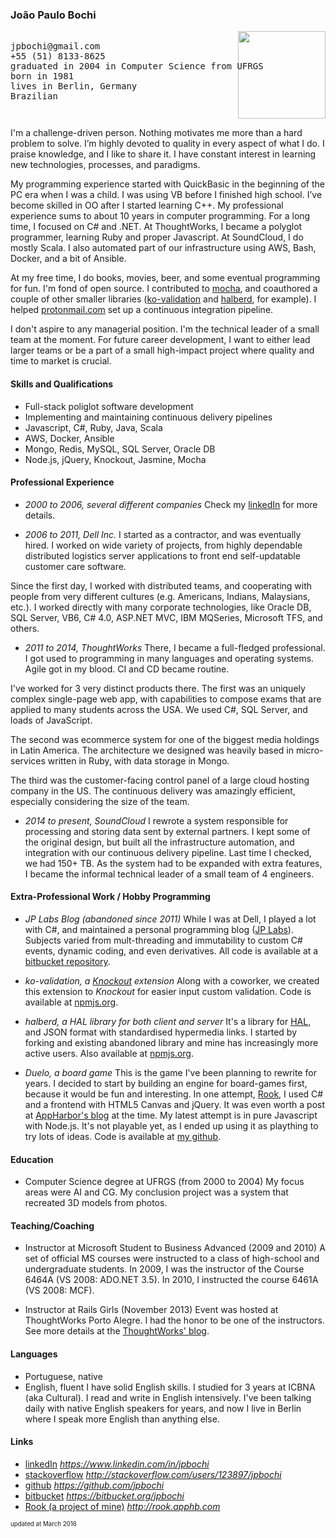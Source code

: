 ### João Paulo Bochi

<pre>
<img src="https://en.gravatar.com/userimage/8503146/2b363964cf6255bf32828d20c98af6a5.png?size=121" style="float:right;height:10em;width:10em;"/>
jpbochi@gmail.com
+55 (51) 8133-8625
graduated in 2004 in Computer Science from UFRGS
born in 1981
lives in Berlin, Germany
Brazilian
</pre>

I'm a challenge-driven person. Nothing motivates me more than a hard problem to solve. I’m highly devoted to quality in every aspect of what I do. I praise knowledge, and I like to share it. I have constant interest in learning new technologies, processes, and paradigms.

My programming experience started with QuickBasic in the beginning of the PC era when I was a child. I was using VB before I finished high school. I’ve become skilled in OO after I started learning C++. My professional experience sums to about 10 years in computer programming. For a long time, I focused on C# and .NET. At ThoughtWorks, I became a polyglot programmer, learning Ruby and proper Javascript. At SoundCloud, I do mostly Scala. I also automated part of our infrastructure using AWS, Bash, Docker, and a bit of Ansible.

 At my free time, I do books, movies, beer, and some eventual programming for fun. I'm fond of open source. I contributed to [mocha](http://visionmedia.github.io/mocha/), and coauthored a couple of other smaller libraries ([ko-validation](https://github.com/racker/ko-validation/) and [halberd](https://www.npmjs.com/package/halberd), for example). I helped [protonmail.com](https://protonmail.com/) set up a continuous integration pipeline.

I don't aspire to any managerial position. I'm the technical leader of a small team at the moment. For future career development, I want to either lead larger teams or be a part of a small high-impact project where quality and time to market is crucial.

#### Skills and Qualifications

- Full-stack poliglot software development
- Implementing and maintaining continuous delivery pipelines
- Javascript, C#, Ruby, Java, Scala
- AWS, Docker, Ansible
- Mongo, Redis, MySQL, SQL Server, Oracle DB
- Node.js, jQuery, Knockout, Jasmine, Mocha

#### Professional Experience

- *2000 to 2006, several different companies*
Check my [linkedIn](http://br.linkedin.com/in/jpbochi) for more details.

- *2006 to 2011, Dell Inc.*
I started as a contractor, and was eventually hired. I worked on wide variety of projects, from highly dependable distributed logistics server applications to front end self-updatable customer care software.

Since the first day, I worked with distributed teams, and cooperating with people from very different cultures (e.g. Americans, Indians, Malaysians, etc.). I worked directly with many corporate technologies, like Oracle DB, SQL Server, VB6, C# 4.0, ASP.NET MVC, IBM MQSeries, Microsoft TFS, and others.

- *2011 to 2014, ThoughtWorks*
There, I became a full-fledged professional. I got used to programming in many languages and operating systems. Agile got in my blood. CI and CD became routine.

I've worked for 3 very distinct products there. The first was an uniquely complex single-page web app, with capabilities to compose exams that are applied to many students across the USA. We used C#, SQL Server, and loads of JavaScript.

The second was ecommerce system for one of the biggest media holdings in Latin America. The architecture we designed was heavily based in micro-services written in Ruby, with data storage in Mongo.

The third was the customer-facing control panel of a large cloud hosting company in the US. The continuous delivery was amazingly efficient, especially considering the size of the team.

- *2014 to present, SoundCloud*
I rewrote a system responsible for processing and storing data sent by external partners. I kept some of the original design, but built all the infrastructure automation, and integration with our continuous delivery pipeline. Last time I checked, we had 150+ TB. As the system had to be expanded with extra features, I became the informal technical leader of a small team of 4 engineers.

#### Extra-Professional Work / Hobby Programming

- *JP Labs Blog (abandoned since 2011)*
While I was at Dell, I played a lot with C#, and maintained a personal programming blog ([JP Labs](http://jp-labs.blogspot.com.br/)). Subjects varied from mult-threading and immutability to custom C# events, dynamic coding, and even derivatives. All code is available at a [bitbucket repository](https://bitbucket.org/jpbochi/jplabscode).

- *ko-validation, a [Knockout](http://knockoutjs.com/) extension*
Along with a coworker, we created this extension to _Knockout_ for easier input custom validation. Code is available at [npmjs.org](https://www.npmjs.org/package/ko-validation]).

- *halberd, a HAL library for both client and server*
It's a library for [HAL](http://stateless.co/hal_specification.html), and JSON format with standardised hypermedia links. I started by forking and existing abandoned library and mine has increasingly more active users. Also available at [npmjs.org](https://www.npmjs.org/package/halberd).

- *Duelo, a board game*
This is the game I've been planning to rewrite for years. I decided to start by building an engine for board-games first, because it would be fun and interesting. In one attempt, [Rook](http://rook.apphb.com/), I used C# and a frontend with HTML5 Canvas and jQuery. It was even worth a post at [AppHarbor's blog](http://blog.appharbor.com/2011/2/16/featured-app-rook) at the time. My latest attempt is in pure Javascript with Node.js. It's not playable yet, as I ended up using it as plaything to try lots of ideas. Code is available at [my github](https://github.com/jpbochi/duelo).

#### Education
- Computer Science degree at UFRGS (from 2000 to 2004)
My focus areas were AI and CG. My conclusion project was a system that recreated 3D models from photos.

#### Teaching/Coaching
- Instructor at Microsoft Student to Business Advanced (2009 and 2010)
A set of official MS courses were instructed to a class of high-school and undergraduate students. In 2009, I was the instructor of the Course 6464A (VS 2008: ADO.NET 3.5). In 2010, I instructed the course 6461A (VS 2008: MCF).

- Instructor at Rails Girls (November 2013)
Event was hosted at ThoughtWorks Porto Alegre. I had the honor to be one of the instructors. See more details at the [ThoughtWorks' blog](https://www.thoughtworks.com/insights/blog/rails-girls-y-thoughtworks).

#### Languages
- Portuguese, native
- English, fluent
I have solid English skills. I studied for 3 years at ICBNA (aka Cultural). I read and write in English intensively. I've been talking daily with native English speakers for years, and now I live in Berlin where I speak more English than anything else.

#### Links
- [linkedIn](https://www.linkedin.com/in/jpbochi) *https://www.linkedin.com/in/jpbochi*
- [stackoverflow](http://stackoverflow.com/users/123897/jpbochi) *http://stackoverflow.com/users/123897/jpbochi*
- [github](https://github.com/jpbochi) *https://github.com/jpbochi*
- [bitbucket](https://bitbucket.org/jpbochi) *https://bitbucket.org/jpbochi*
- [Rook (a project of mine)](http://rook.apphb.com) *http://rook.apphb.com*

<sub><small>updated at March 2016</small></sub>
